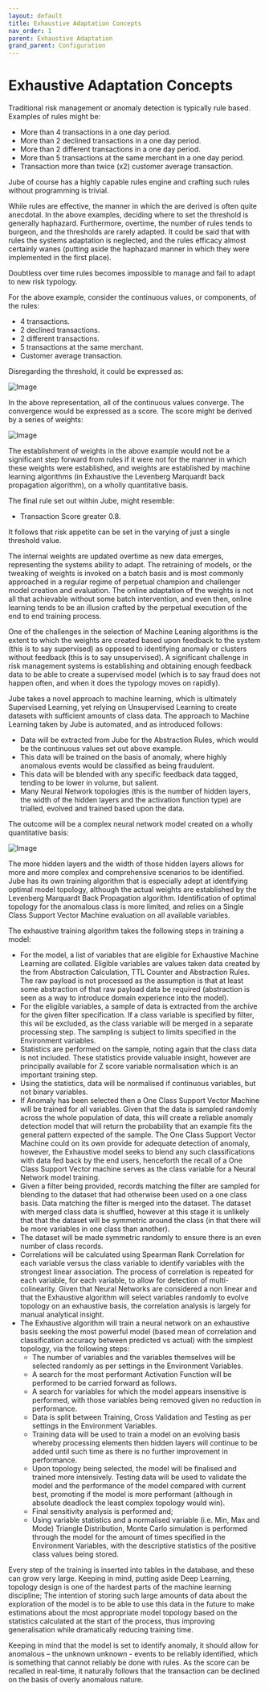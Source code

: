 ```yaml
---
layout: default
title: Exhaustive Adaptation Concepts
nav_order: 1
parent: Exhaustive Adaptation
grand_parent: Configuration
---
```


# Exhaustive Adaptation Concepts
Traditional risk management or anomaly detection is typically rule based.  Examples of rules might be:

* More than 4 transactions in a one day period.
* More than 2 declined transactions in a one day period.
* More than 2 different transactions in a one day period.
* More than 5 transactions at the same merchant in a one day period.
* Transaction more than twice (x2) customer average transaction.

Jube of course has a highly capable rules engine and crafting such rules without programming is trivial.

While rules are effective,  the manner in which the are derived is often quite anecdotal.  In the above examples,  deciding where to set the threshold is generally haphazard.  Furthermore,  overtime, the number of rules tends to burgeon, and the thresholds are rarely adapted.  It could be said that with rules the systems adaptation is neglected, and the rules efficacy almost certainly wanes (putting aside the haphazard manner in which they were implemented in the first place). 

Doubtless over time rules becomes impossible to manage and fail to adapt to new risk typology.

For the above example,  consider the continuous values, or components, of the rules:

* 4 transactions.
* 2 declined transactions.
* 2 different transactions.
* 5 transactions at the same merchant.
* Customer average transaction.

Disregarding the threshold,  it could be expressed as:

![Image](OneLayerModel.png)

In the above representation, all of the continuous values converge.  The convergence would be expressed as a score.  The score might be derived by a series of weights:

![Image](OneLayerModelWithWeights.png)

The establishment of weights in the above example would not be a significant step forward from rules if it were not for the manner in which these weights were established,  and weights are established by machine learning algorithms (in Exhaustive the Levenberg Marquardt back propagation algorithm), on a wholly quantitative basis.

The final rule set out within Jube, might resemble:

* Transaction Score greater 0.8.

It follows that risk appetite can be set in the varying of just a single threshold value.

The internal weights are updated overtime as new data emerges, representing the systems ability to adapt.  The retraining of models, or the tweaking of weights is invoked on a batch basis and is most commonly approached in a regular regime of perpetual champion and challenger model creation and evaluation.  The online adaptation of the weights is not all that achievable without some batch intervention,  and even then, online learning tends to be an illusion crafted by the perpetual execution of the end to end training process.

One of the challenges in the selection of Machine Leaning algorithms is the extent to which the weights are created based upon feedback to the system (this is to say supervised) as opposed to identifying anomaly or clusters without feedback (this is to say unsupervised).  A significant challenge in risk management systems is establishing and obtaining enough feedback data to be able to create a supervised model (which is to say fraud does not happen often, and when it does the typology moves on rapidly).

Jube takes a novel approach to machine learning,  which is ultimately Supervised Learning, yet relying on Unsupervised Learning to create datasets with sufficient amounts of class data.  The approach to Machine Learning taken by Jube is automated, and as introduced follows:

* Data will be extracted from Jube for the Abstraction Rules, which would be the continuous values set out above example.
* This data will be trained on the basis of anomaly,  where highly anomalous events would be classified as being fraudulent.
* This data will be blended with any specific feedback data tagged, tending to be lower in volume,  but salient.
* Many Neural Network topologies (this is the number of hidden layers,  the width of the hidden layers and the activation function type) are trialled, evolved and trained based upon the data.

The outcome will be a complex neural network model created on a wholly quantitative basis:

![Image](ComplexModelExample.png)

The more hidden layers and the width of those hidden layers allows for more and more complex and comprehensive scenarios to be identified.  Jube has its own training algorithm that is especially adept at identifying optimal model topology,  although the actual weights are established by the Levenberg Marquardt Back Propagation algorithm.  Identification of optimal topology for the anomalous class is more limited, and relies on a Single Class Support Vector Machine evaluation on all available variables.

The exhaustive training algorithm takes the following steps in training a model:

* For the model,  a list of variables that are eligible for Exhaustive Machine Learning are collated.  Eligible variables are values taken data created by the from Abstraction Calculation, TTL Counter and Abstraction Rules.  The raw payload is not processed as the assumption is that at least some abstraction of that raw payload data be required (abstraction is seen as a way to introduce domain experience into the model).
* For the eligible variables, a sample of data is extracted from the archive for the given filter specification.  If a class variable is specified by filter,  this wil be excluded,  as the class variable will be merged in a separate processing step.  The sampling is subject to limits specified in the Environment variables.
* Statistics are performed on the sample, noting again that the class data is not included. These statistics provide valuable insight, however are principally available for Z score variable normalisation which is an important training step.
* Using the statistics, data will be normalised if continuous variables, but not binary variables.
* If Anomaly has been selected then a One Class Support Vector Machine will be trained for all variables.  Given that the data is sampled randomly across the whole population of data,  this will create a reliable anomaly detection model that will return the probability that an example fits the general pattern expected of the sample.  The One Class Support Vector Machine could on its own provide for adequate detection of anomaly,  however, the Exhaustive model seeks to blend any such classifications with data fed back by the end users,  henceforth the recall of a One Class Support Vector machine serves as the class variable for a Neural Network model training.
* Given a filter being provided, records matching the filter are sampled for blending to the dataset that had otherwise been used on a one class basis.  Data matching the filter is merged into the dataset.  The dataset with merged class data is shuffled,  however at this stage it is unlikely that that the dataset will be symmetric around the class (in that there will be more variables in one class than another).
* The dataset will be made symmetric randomly to ensure there is an even number of class records.
* Correlations will be calculated using Spearman Rank Correlation for each variable versus the class variable to identify variables with the strongest linear association.  The process of correlation is repeated for each variable, for each variable, to allow for detection of multi-colinearity.  Given that Neural Networks are considered a non linear and that the Exhaustive algorithm will select variables randomly to evolve topology on an exhaustive basis,  the correlation analysis is largely for manual analytical insight.
* The Exhaustive algorithm will train a neural network on an exhaustive basis seeking the most powerful model (based mean of correlation and classification accuracy between predicted vs actual) with the simplest topology, via the following steps:
  * The number of variables and the variables themselves will be selected randomly as per settings in the Environment Variables.
  * A search for the most performant Activation Function will be performed to be carried forward as follows.
  * A search for variables for which the model appears insensitive is performed,  with those variables being removed given no reduction in performance.
  * Data is split between Training, Cross Validation and Testing as per settings in the Environment Variables.
  * Training data will be used to train a model on an evolving basis whereby processing elements then hidden layers will continue to be added until such time as there is no further improvement in performance.
  * Upon topology being selected, the model will be finalised and trained more intensively. Testing data will be used to validate the model and the performance of the model compared with current best, promoting if the model is more performant (although in absolute deadlock the least complex topology would win).
  * Final sensitivity analysis is performed and;
  * Using variable statistics and a normalised variable (i.e. Min, Max and Mode) Triangle Distribution, Monte Carlo simulation is performed through the model for the amount of times specified in the Environment Variables,  with the descriptive statistics of the positive class values being stored.

Every step of the training is inserted into tables in the database, and these can grow very large.  Keeping in mind, putting aside Deep Learning, topology design is one of the hardest parts of the machine learning discipline; The intention of storing such large amounts of data about the exploration of the model is to be able to use this data in the future to make estimations about the most appropriate model topology based on the statistics calculated at the start of the process, thus improving generalisation while dramatically reducing training time.

Keeping in mind that the model is set to identify anomaly,  it should allow for anomalous – the unknown unknown - events to be reliably identified, which is something that cannot reliably be done with rules. As the score can be recalled in real-time,  it naturally follows that the transaction can be declined on the basis of overly anomalous nature.
